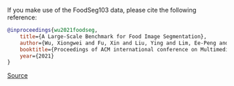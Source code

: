 If you make use of the FoodSeg103 data, please cite the following reference:

``` bibtex 
@inproceedings{wu2021foodseg,
	title={A Large-Scale Benchmark for Food Image Segmentation},
	author={Wu, Xiongwei and Fu, Xin and Liu, Ying and Lim, Ee-Peng and Hoi, Steven CH and Sun, Qianru},
	booktitle={Proceedings of ACM international conference on Multimedia},
	year={2021}
}
```

[Source](https://xiongweiwu.github.io/foodseg103.html)